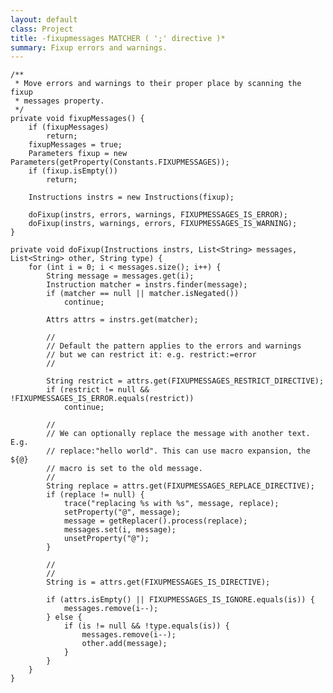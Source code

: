 ```yaml
---
layout: default
class: Project
title: -fixupmessages MATCHER ( ';' directive )* 
summary: Fixup errors and warnings. 
---
```



	/**
	 * Move errors and warnings to their proper place by scanning the fixup
	 * messages property.
	 */
	private void fixupMessages() {
		if (fixupMessages)
			return;
		fixupMessages = true;
		Parameters fixup = new Parameters(getProperty(Constants.FIXUPMESSAGES));
		if (fixup.isEmpty())
			return;

		Instructions instrs = new Instructions(fixup);

		doFixup(instrs, errors, warnings, FIXUPMESSAGES_IS_ERROR);
		doFixup(instrs, warnings, errors, FIXUPMESSAGES_IS_WARNING);
	}

	private void doFixup(Instructions instrs, List<String> messages, List<String> other, String type) {
		for (int i = 0; i < messages.size(); i++) {
			String message = messages.get(i);
			Instruction matcher = instrs.finder(message);
			if (matcher == null || matcher.isNegated())
				continue;

			Attrs attrs = instrs.get(matcher);

			//
			// Default the pattern applies to the errors and warnings
			// but we can restrict it: e.g. restrict:=error
			//

			String restrict = attrs.get(FIXUPMESSAGES_RESTRICT_DIRECTIVE);
			if (restrict != null && !FIXUPMESSAGES_IS_ERROR.equals(restrict))
				continue;

			//
			// We can optionally replace the message with another text. E.g.
			// replace:"hello world". This can use macro expansion, the ${@}
			// macro is set to the old message.
			//
			String replace = attrs.get(FIXUPMESSAGES_REPLACE_DIRECTIVE);
			if (replace != null) {
				trace("replacing %s with %s", message, replace);
				setProperty("@", message);
				message = getReplacer().process(replace);
				messages.set(i, message);
				unsetProperty("@");
			}

			//
			//
			String is = attrs.get(FIXUPMESSAGES_IS_DIRECTIVE);

			if (attrs.isEmpty() || FIXUPMESSAGES_IS_IGNORE.equals(is)) {
				messages.remove(i--);
			} else {
				if (is != null && !type.equals(is)) {
					messages.remove(i--);
					other.add(message);
				}
			}
		}
	}
